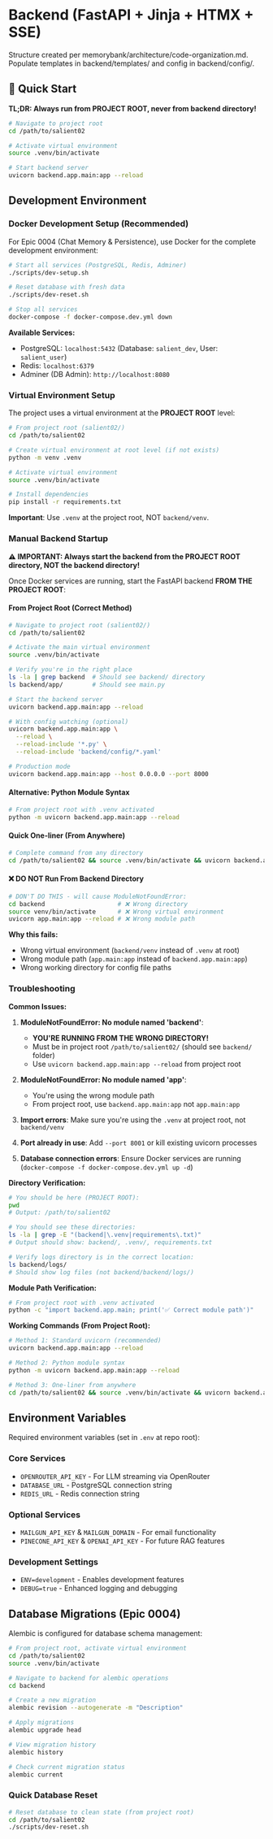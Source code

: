# Backend (FastAPI + Jinja + HTMX + SSE)

Structure created per memorybank/architecture/code-organization.md.
Populate templates in backend/templates/ and config in backend/config/.

## 🚀 Quick Start

**TL;DR: Always run from PROJECT ROOT, never from backend directory!**

```bash
# Navigate to project root
cd /path/to/salient02

# Activate virtual environment  
source .venv/bin/activate

# Start backend server
uvicorn backend.app.main:app --reload
```

## Development Environment

### Docker Development Setup (Recommended)

For Epic 0004 (Chat Memory & Persistence), use Docker for the complete development environment:

```bash
# Start all services (PostgreSQL, Redis, Adminer)
./scripts/dev-setup.sh

# Reset database with fresh data
./scripts/dev-reset.sh

# Stop all services
docker-compose -f docker-compose.dev.yml down
```

**Available Services:**
- PostgreSQL: `localhost:5432` (Database: `salient_dev`, User: `salient_user`)
- Redis: `localhost:6379`
- Adminer (DB Admin): `http://localhost:8080`

### Virtual Environment Setup

The project uses a virtual environment at the **PROJECT ROOT** level:

```bash
# From project root (salient02/)
cd /path/to/salient02

# Create virtual environment at root level (if not exists)
python -m venv .venv

# Activate virtual environment
source .venv/bin/activate

# Install dependencies
pip install -r requirements.txt
```

**Important**: Use `.venv` at the project root, NOT `backend/venv`.

### Manual Backend Startup

**⚠️ IMPORTANT: Always start the backend from the PROJECT ROOT directory, NOT the backend directory!**

Once Docker services are running, start the FastAPI backend **FROM THE PROJECT ROOT**:

#### From Project Root (Correct Method)
```bash
# Navigate to project root (salient02/)
cd /path/to/salient02

# Activate the main virtual environment
source .venv/bin/activate

# Verify you're in the right place
ls -la | grep backend  # Should see backend/ directory
ls backend/app/        # Should see main.py

# Start the backend server
uvicorn backend.app.main:app --reload

# With config watching (optional)
uvicorn backend.app.main:app \
  --reload \
  --reload-include '*.py' \
  --reload-include 'backend/config/*.yaml'

# Production mode
uvicorn backend.app.main:app --host 0.0.0.0 --port 8000
```

#### Alternative: Python Module Syntax
```bash
# From project root with .venv activated
python -m uvicorn backend.app.main:app --reload
```

#### Quick One-liner (From Anywhere)
```bash
# Complete command from any directory
cd /path/to/salient02 && source .venv/bin/activate && uvicorn backend.app.main:app --reload
```

#### ❌ DO NOT Run From Backend Directory
```bash
# DON'T DO THIS - will cause ModuleNotFoundError:
cd backend                    # ❌ Wrong directory
source venv/bin/activate      # ❌ Wrong virtual environment
uvicorn app.main:app --reload # ❌ Wrong module path
```

**Why this fails:**
- Wrong virtual environment (`backend/venv` instead of `.venv` at root)
- Wrong module path (`app.main:app` instead of `backend.app.main:app`)  
- Wrong working directory for config file paths

### Troubleshooting

**Common Issues:**

1. **ModuleNotFoundError: No module named 'backend'**: 
   - **YOU'RE RUNNING FROM THE WRONG DIRECTORY!** 
   - Must be in project root `/path/to/salient02/` (should see `backend/` folder)
   - Use `uvicorn backend.app.main:app --reload` from project root
   
2. **ModuleNotFoundError: No module named 'app'**: 
   - You're using the wrong module path
   - From project root, use `backend.app.main:app` not `app.main:app`

3. **Import errors**: Make sure you're using the `.venv` at project root, not `backend/venv`

4. **Port already in use**: Add `--port 8001` or kill existing uvicorn processes

5. **Database connection errors**: Ensure Docker services are running (`docker-compose -f docker-compose.dev.yml up -d`)

**Directory Verification:**
```bash
# You should be here (PROJECT ROOT):
pwd
# Output: /path/to/salient02

# You should see these directories:
ls -la | grep -E "(backend|\.venv|requirements\.txt)"
# Output should show: backend/, .venv/, requirements.txt

# Verify logs directory is in the correct location:
ls backend/logs/
# Should show log files (not backend/backend/logs/)
```

**Module Path Verification:**
```bash
# From project root with .venv activated
python -c "import backend.app.main; print('✅ Correct module path')"
```

**Working Commands (From Project Root):**
```bash
# Method 1: Standard uvicorn (recommended)
uvicorn backend.app.main:app --reload

# Method 2: Python module syntax
python -m uvicorn backend.app.main:app --reload

# Method 3: One-liner from anywhere
cd /path/to/salient02 && source .venv/bin/activate && uvicorn backend.app.main:app --reload
```

## Environment Variables

Required environment variables (set in `.env` at repo root):

### Core Services
- `OPENROUTER_API_KEY` - For LLM streaming via OpenRouter
- `DATABASE_URL` - PostgreSQL connection string
- `REDIS_URL` - Redis connection string

### Optional Services
- `MAILGUN_API_KEY` & `MAILGUN_DOMAIN` - For email functionality
- `PINECONE_API_KEY` & `OPENAI_API_KEY` - For future RAG features

### Development Settings
- `ENV=development` - Enables development features
- `DEBUG=true` - Enhanced logging and debugging

## Database Migrations (Epic 0004)

Alembic is configured for database schema management:

```bash
# From project root, activate virtual environment
cd /path/to/salient02
source .venv/bin/activate

# Navigate to backend for alembic operations
cd backend

# Create a new migration
alembic revision --autogenerate -m "Description"

# Apply migrations
alembic upgrade head

# View migration history
alembic history

# Check current migration status
alembic current
```

### Quick Database Reset
```bash
# Reset database to clean state (from project root)
cd /path/to/salient02
./scripts/dev-reset.sh
```
